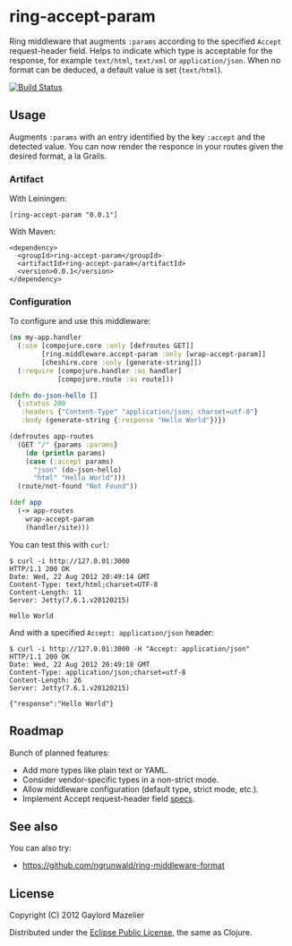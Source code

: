 # ring-accept-param

Ring middleware that augments `:params` according to the specified `Accept` request-header field. Helps to indicate which type is acceptable for the response, for example `text/html`, `text/xml` or `application/json`. When no format can be deduced, a default value is set (`text/html`).

[![Build Status](https://secure.travis-ci.org/gmazelier/ring-accept-param.png)](https://secure.travis-ci.org/gmazelier/ring-accept-param.png)

## Usage

Augments `:params` with an entry identified by the key `:accept` and the detected value. You can now render the responce in your routes given the desired format, a la Grails.

### Artifact

With Leiningen:

    [ring-accept-param "0.0.1"]

With Maven:

    <dependency>
      <groupId>ring-accept-param</groupId>
      <artifactId>ring-accept-param</artifactId>
      <version>0.0.1</version>
    </dependency>

### Configuration

To configure and use this middleware:

```clojure
(ns my-app.handler
  (:use [compojure.core :only [defroutes GET]]
        [ring.middleware.accept-param :only [wrap-accept-param]]
        [cheshire.core :only [generate-string]])
  (:require [compojure.handler :as handler]
            [compojure.route :as route]))

(defn do-json-hello []
  {:status 200
   :headers {"Content-Type" "application/json; charset=utf-8"}
   :body (generate-string {:response "Hello World"})})

(defroutes app-routes
  (GET "/" {params :params}
    (do (println params)
    (case (:accept params)
      "json" (do-json-hello)
      "html" "Hello World")))
  (route/not-found "Not Found"))

(def app
  (-> app-routes
    wrap-accept-param
    (handler/site)))
```

You can test this with `curl`:
```
$ curl -i http://127.0.01:3000
HTTP/1.1 200 OK
Date: Wed, 22 Aug 2012 20:49:14 GMT
Content-Type: text/html;charset=UTF-8
Content-Length: 11
Server: Jetty(7.6.1.v20120215)

Hello World
```

And with a specified `Accept: application/json` header:
```
$ curl -i http://127.0.01:3000 -H "Accept: application/json"
HTTP/1.1 200 OK
Date: Wed, 22 Aug 2012 20:49:18 GMT
Content-Type: application/json;charset=utf-8
Content-Length: 26
Server: Jetty(7.6.1.v20120215)

{"response":"Hello World"}
```

## Roadmap

Bunch of planned features:

+ Add more types like plain text or YAML.
+ Consider vendor-specific types in a non-strict mode.
+ Allow middleware configuration (default type, strict mode, etc.). 
+ Implement Accept request-header field [specs](http://www.w3.org/Protocols/rfc2616/rfc2616-sec14.html).

## See also

You can also try:

+ https://github.com/ngrunwald/ring-middleware-format

## License

Copyright (C) 2012 Gaylord Mazelier

Distributed under the [Eclipse Public License](http://www.eclipse.org/legal/epl-v10.html), the same as Clojure.
